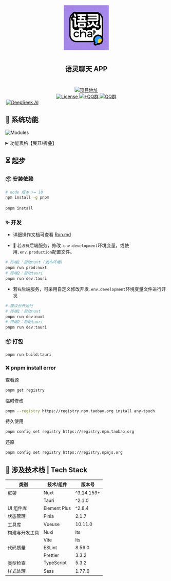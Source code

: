 <div align=center>
 <div align=center margin="10em" style="margin:4em 0 0 0;font-size: 30px;letter-spacing:0.3em;">
<img src="./.doc/logo1.png" width="140px" height="140px" alt="图片名称" align=center />
 </div>
 <h2 align=center style="margin: 2em 0;">语灵聊天 APP</h2>

<div>
      <a href="https://github.com/Yeye78988/YuLingChat" target="_blank">
        <img class="disabled-img-view" src="https://img.shields.io/badge/Github-项目地址-blueviolet.svg?style=plasticr" alt="项目地址" >
      </a>
      <a href="https://github.com/Yeye78988/jiwu-mall-chat-tauri/stargazers" target="_blank">
      </a>
    </div>
      <a href="`https://github.com/Kiwi233333/jiwu-mall-chat-tauri/blob/main/LICENSE`" target="_blank">
          <img class="disabled-img-view" alt="License"
          src="https://img.shields.io/github/license/Kiwi233333/jiwu-mall-chat-tauri">
      </a>
      <a href="https://app.netlify.com/sites/jiwuchat/deploys" target="_blank">
          <img src="https://api.netlify.com/api/v1/badges/b68ad9ac-53e5-4c5a-ac56-a8882ffe7697/deploy-status" alt="+QQ群"/>
      </a>
      <a href="https://qm.qq.com/q/iSaETNVdKw" target="_blank">
        <img src="https://img.shields.io/badge/QQ群:939204073 -blue?logo=tencentqq&logoColor=white" alt="QQ群"/>
      </a>
    </div>
    <div>
      <a href="https://www.deepseek.com/" target="_blank" style="margin: 2px;">
        <img alt="DeepSeek AI" src="https://github.com/deepseek-ai/DeepSeek-V2/blob/main/figures/badge.svg?raw=true" />
      </a>
    </div>



## 🌌 系统功能

![Modules](.doc/JiwuChat%20功能导图.png)

<details>
  <summary>功能表格【展开/折叠】</summary>

| 模块 | 子模块 | 功能描述 | 是否达成 |
|------|--------|----------|----------|
| 用户模块 | 账户管理 | 用户注册、登录、历史登录账号选择 | ✅ |
|  | 账号安全 | 邮箱/手机号绑定提醒、设备管理、账号安全验证 | ✅ |
| 消息模块 | 基础聊天 | 文本消息、图片消息、视频消息、文件上传、消息撤回、消息已读状态 | ✅ |
|  | 数据同步 | 多设备消息同步、阅读状态同步 | ✅ |
|  | 高级聊天 | 消息引用回复、@提及功能、公告、撤回消息重新编辑 | ✅ |
| 会话模块 | 会话管理 | 会话列表、置顶会话、隐藏会话、会话未读数统计、会话排序 | ✅ |
| 群聊模块 | 群聊操作 | 创建群聊、退出群聊、查看群聊详情 | ✅ |
|  | 群成员管理 | 群成员管理、设置管理员、撤销管理员、获取@列表 | ✅ |
| 联系人模块 | 好友操作 | 好友申请、好友搜索、好友列表、拒绝好友申请、删除好友 | ✅ |
|  | 资料与通知 | 好友详情查看、申请未读数统计 | ✅ |
| AI模块 | 对话功能 | 私聊AI、群聊AI、多AI同时聊天 | ✅ |
|  | 模型管理 | 支持Gmini、Kimi AI、DeepSeek、硅基流动等多厂商模型、模型列表、token计算 | ✅ |
|  | 广场功能 | AI机器人广场展示 | ✅ |
| 通讯模块 | 音视频通话 | 基于WebRtc的语音通话、视频通话、屏幕共享 | ✅ |
|  | 通话记录 | 通话状态更新、挂断记录 | ✅ |
| 通知系统 | 消息通知 | 桌面通知、系统托盘提醒、铃声设置、消息免打扰 | ✅ |
| 扩展功能 | 综合集成 | 商城集成、博客集成、更新日志面板 | ✅ |
| 其他模块 | 其他功能 | 聊天社交功能、AI购物功能、文件下载管理、翻译工具（AI翻译/腾讯翻译）功能 | ✅ |
|  | 文件与播放 | 图片预览器、视频播放器、文件下载、批量图片上传 | ✅ |
|  | 主题配置 | 深浅色主题切换、系统主题跟随、字体设置、自适应布局 | ✅ |
|  | 平台兼容 | Windows、MacOS、Linux、Android、Web端适配 | ✅ |

</details>

## ⏳ 起步

### 📦 安装依赖

```sh
# node 版本 >= 18
npm install -g pnpm

pnpm install
```

### ✨ 开发

- 详细操作文档可查看 [Run.md](./Run.md)

- 📌 若`没有`后端服务，修改`.env.development`环境变量，或使用`.env.production`配置文件。

```sh
# 终端1：启动nuxt (发布环境)
pnpm run prod:nuxt
# 终端2：启动tauri
pnpm run dev:tauri
```

- 若`有`后端服务，可采用自定义修改开发`.env.development`环境变量文件进行开发

```sh
# 建议分开运行
# 终端1：启动nuxt
pnpm run dev:nuxt
# 终端2：启动tauri
pnpm run dev:tauri
```

### 📦 打包

```sh
pnpm run build:tauri
```

### ❌ pnpm install error

查看源

```sh
pnpm get registry
```

临时修改

```sh
pnpm --registry https://registry.npm.taobao.org install any-touch
```

持久使用

```sh
pnpm config set registry https://registry.npm.taobao.org
```

还原

```sh
pnpm config set registry https://registry.npmjs.org
```

## 🔧 涉及技术栈 | Tech Stack

| 类别         | 技术/组件          | 版本号       |
| ------------- | ------------------ | ------------ |
| 框架         | Nuxt             | ^3.14.159+       |
|                 | Tauri               | ^2.1.0        |
| UI 组件库     | Element Plus       | ^2.8.4        |
| 状态管理     | Pinia              | 2.1.7        |
| 工具库       | Vueuse             | 10.11.0      |
| 构建与开发工具 | Nuxi               | lts        |
|              | Vite               | lts         |
| 代码质量     | ESLint             | 8.56.0       |
|              | Prettier           | 3.3.2        |
| 类型检查     | TypeScript         | 5.3.2        |
| 样式处理     | Sass               | 1.77.6       |



